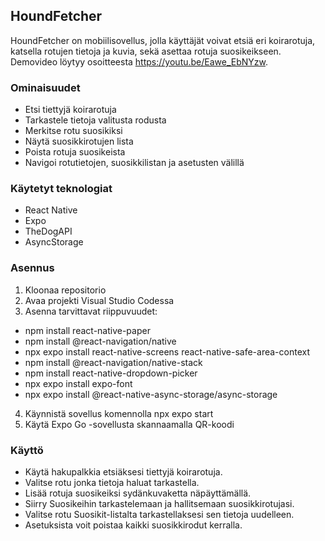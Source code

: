 <h2> HoundFetcher </h2>

HoundFetcher on mobiilisovellus, jolla käyttäjät voivat etsiä eri koirarotuja, katsella rotujen tietoja ja kuvia, sekä asettaa rotuja suosikeikseen. Demovideo löytyy osoitteesta https://youtu.be/Eawe_EbNYzw.

<h3> Ominaisuudet </h3>

- Etsi tiettyjä koirarotuja
- Tarkastele tietoja valitusta rodusta
- Merkitse rotu suosikiksi
- Näytä suosikkirotujen lista
- Poista rotuja suosikeista
- Navigoi rotutietojen, suosikkilistan ja asetusten välillä

<h3> Käytetyt teknologiat </h3>

- React Native 
- Expo
- TheDogAPI
- AsyncStorage

<h3> Asennus </h3>

1. Kloonaa repositorio
2. Avaa projekti Visual Studio Codessa
3. Asenna tarvittavat riippuvuudet:
- npm install react-native-paper
- npm install @react-navigation/native
- npx expo install react-native-screens react-native-safe-area-context
- npm install @react-navigation/native-stack
- npm install react-native-dropdown-picker
- npx expo install expo-font
- npx expo install @react-native-async-storage/async-storage
4. Käynnistä sovellus komennolla npx expo start
5. Käytä Expo Go -sovellusta skannaamalla QR-koodi

<h3> Käyttö </h3>

- Käytä hakupalkkia etsiäksesi tiettyjä koirarotuja.
- Valitse rotu jonka tietoja haluat tarkastella.
- Lisää rotuja suosikeiksi sydänkuvaketta näpäyttämällä.
- Siirry Suosikeihin tarkastelemaan ja hallitsemaan suosikkirotujasi.
- Valitse rotu Suosikit-listalta tarkastellaksesi sen tietoja uudelleen.
- Asetuksista voit poistaa kaikki suosikkirodut kerralla.